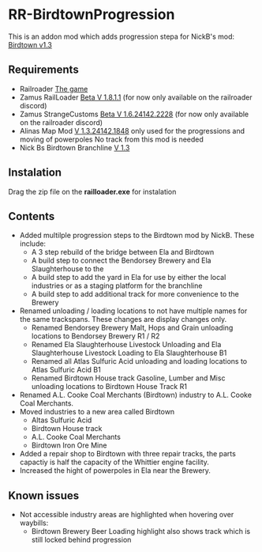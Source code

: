 # RR-BirdtownProgression

This is an addon mod which adds progression stepa for NickB's mod: [Birdtown v1.3](https://sites.google.com/view/westerntrainzkgp/railroader-mods/nicks-birdtown-branch)

## Requirements

- Railroader [The game](https://store.steampowered.com/app/1683150/Railroader/)
- Zamus RailLoader [Beta V 1.8.1.1](https://railroader.stelltis.ch/) (for now only available on the railroader discord)
- Zamus StrangeCustoms [Beta V 1.6.24142.2228](https://railroader.stelltis.ch/mods/strange-customs) (for now only available on the railroader discord)
- Alinas Map Mod [V 1.3.24142.1848](https://railroader.alinanova.dev/) only used for the progressions and moving of powerpoles No track from this mod is needed
- Nick Bs Birdtown Branchline [V 1.3](https://sites.google.com/view/westerntrainzkgp/railroader-mods/nicks-birdtown-branch)

## Instalation

Drag the zip file on the **railloader.exe** for instalation

## Contents

- Added multilple progression steps to the Birdtown mod by NickB. These include:
  - A 3 step rebuild of the bridge between Ela and Birdtown
  - A build step to connect the Bendorsey Brewery and Ela Slaughterhouse to the
  - A build step to add the yard in Ela for use by either the local industries or as a staging platform for the branchline
  - A build step to add additional track for more convenience to the Brewery
- Renamed unloading / loading locations to not have multiple names for the same trackspans. These changes are display changes only.
  - Renamed Bendorsey Brewery Malt, Hops and Grain unloading locations to Bendorsey Brewery R1 / R2
  - Renamed Ela Slaughterhouse Livestock Unloading and Ela Slaughterhouse Livestock Loading to Ela Slaughterhouse B1
  - Renamed all Atlas Sulfuric Acid unloading and loading locations to Atlas Sulfuric Acid B1
  - Renamed Birdtown House track Gasoline, Lumber and Misc unloading locations to Birdtown House Track R1
- Renamed A.L. Cooke Coal Merchants (Birdtown) industry to A.L. Cooke Coal Merchants.
- Moved industries to a new area called Birdtown
  - Altas Sulfuric Acid
  - Birdtown House track
  - A.L. Cooke Coal Merchants
  - Birdtown Iron Ore Mine
- Added a repair shop to Birdtown with three repair tracks, the parts capactiy is half the capacity of the Whittier engine facility.
- Increased the hight of powerpoles in Ela near the Brewery.

## Known issues

- Not accessible industry areas are highlighted when hovering over waybills:
  - Birdtown Brewery Beer Loading highlight also shows track which is still locked behind progression
